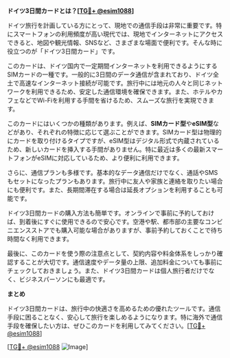 **ドイツ3日間カードとは？[[TG💪+ @esim1088](https://t.me/s/esim1088)]**

ドイツ旅行を計画している方にとって、現地での通信手段は非常に重要です。特にスマートフォンの利用頻度が高い現代では、現地でインターネットにアクセスできると、地図や観光情報、SNSなど、さまざまな場面で便利です。そんな時に役立つのが「ドイツ3日間カード」です。

このカードは、ドイツ国内で一定期間インターネットを利用できるようにするSIMカードの一種です。一般的に3日間のデータ通信が含まれており、ドイツ全土で高速なインターネット接続が可能です。旅行中には地元の人々と同じネットワークを利用できるため、安定した通信環境を確保できます。また、ホテルやカフェなどでWi-Fiを利用する手間を省けるため、スムーズな旅行を実現できます。

このカードにはいくつかの種類があります。例えば、**SIMカード型**や**eSIM型**などがあり、それぞれの特徴に応じて選ぶことができます。SIMカード型は物理的にカードを取り付けるタイプですが、eSIM型はデジタル形式で内蔵されているため、新しいカードを挿入する手間がありません。特に最近は多くの最新スマートフォンがeSIMに対応しているため、より便利に利用できます。

さらに、通信プランも多様です。基本的なデータ通信だけでなく、通話やSMSもセットになったプランもあります。旅行中に友人や家族と連絡を取りたい場合にも便利です。また、長期間滞在する場合は延長オプションを利用することも可能です。

ドイツ3日間カードの購入方法も簡単です。オンラインで事前に予約しておけば、到着後にすぐに使用できるので安心です。空港や駅、都市部の主要なコンビニエンスストアでも購入可能な場合がありますが、事前予約しておくことで待ち時間なく利用できます。

最後に、このカードを使う際の注意点として、契約内容や料金体系をしっかり確認することが大切です。通信速度やデータ量の上限、追加料金についても事前にチェックしておきましょう。また、ドイツ3日間カードは個人旅行者だけでなく、ビジネスパーソンにも最適です。

**まとめ**

ドイツ3日間カードは、旅行中の快適さを高めるための優れたツールです。通信手段に困ることなく、安心して旅行を楽しめるようになります。特に海外で通信手段を確保したい方は、ぜひこのカードを利用してみてください。[[TG💪+ @esim1088](https://t.me/s/esim1088)]

[[TG💪+ @esim1088](https://t.me/s/esim1088) ![Image](https://i.postimg.cc/Y0z9fWf4/image.png)]
